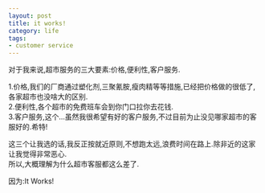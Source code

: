 ```yaml
--- 
layout: post
title: it works!
category: life
tags: 
- customer service
---
```

对于我来说,超市服务的三大要素:价格,便利性,客户服务.

1.价格,我们的厂商通过塑化剂,三聚氰胺,瘦肉精等等措施,已经把价格做的很低了,各家超市也没啥大的区别.  
2.便利性,各个超市的免费班车会到你门口拉你去花钱.  
3.客户服务,这个...虽然我很希望有好的客户服务,不过目前为止没见哪家超市的客服好的.希特!

这三个让我选的话,我反正按就近原则,不想跑太远,浪费时间在路上.除非近的这家让我觉得非常恶心.  
所以,大概理解为什么超市客服都这么差了.  

因为:It Works!
